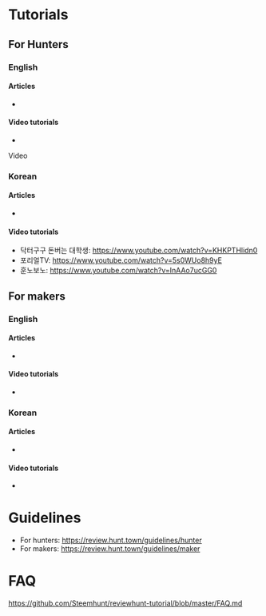 # Tutorials

## For Hunters

### English
#### Articles
-
#### Video tutorials
-
Video 

### Korean
#### Articles
-
#### Video tutorials
- 닥터구구 돈버는 대학생: https://www.youtube.com/watch?v=KHKPTHlidn0
- 포리얼TV: https://www.youtube.com/watch?v=5s0WUo8h9yE
- 훈노보노: https://www.youtube.com/watch?v=InAAo7ucGG0

## For makers
### English
#### Articles
-
#### Video tutorials
-

### Korean
#### Articles
-
#### Video tutorials
-

# Guidelines
- For hunters: https://review.hunt.town/guidelines/hunter
- For makers: https://review.hunt.town/guidelines/maker

# FAQ
https://github.com/Steemhunt/reviewhunt-tutorial/blob/master/FAQ.md
